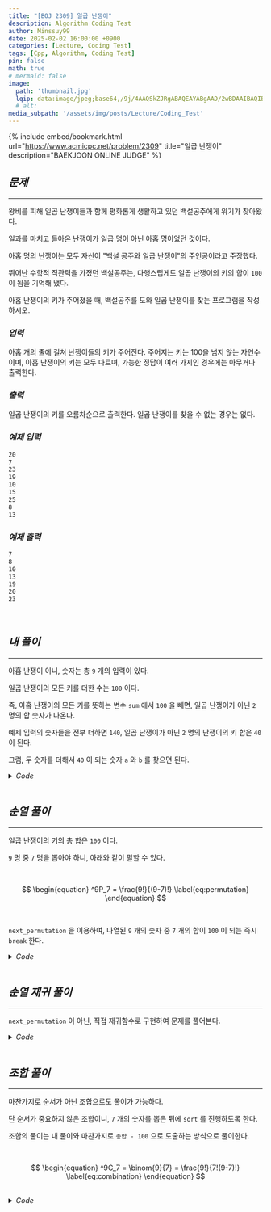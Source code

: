 ```yaml
---
title: "[BOJ 2309] 일곱 난쟁이"
description: Algorithm Coding Test
author: Minssuy99
date: 2025-02-02 16:00:00 +0900
categories: [Lecture, Coding Test]
tags: [Cpp, Algorithm, Coding Test]
pin: false
math: true
# mermaid: false
image:
  path: 'thumbnail.jpg'
  lqip: data:image/jpeg;base64,/9j/4AAQSkZJRgABAQEAYABgAAD/2wBDAAIBAQIBAQICAgICAgICAwUDAwMDAwYEBAMFBwYHBwcGBwcICQsJCAgKCAcHCg0KCgsMDAwMBwkODw0MDgsMDAz/2wBDAQICAgMDAwYDAwYMCAcIDAwMDAwMDAwMDAwMDAwMDAwMDAwMDAwMDAwMDAwMDAwMDAwMDAwMDAwMDAwMDAwMDAz/wAARCAAEABQDASIAAhEBAxEB/8QAFQABAQAAAAAAAAAAAAAAAAAAAAn/xAAUEAEAAAAAAAAAAAAAAAAAAAAA/8QAFgEBAQEAAAAAAAAAAAAAAAAAAAUH/8QAFBEBAAAAAAAAAAAAAAAAAAAAAP/aAAwDAQACEQMRAD8AsAAqMvAAf//Z
  # alt:
media_subpath: '/assets/img/posts/Lecture/Coding_Test'
---
```


<!----------------------북마크---------------------------->
{% include embed/bookmark.html
url="https://www.acmicpc.net/problem/2309"
title="일곱 난쟁이"
description="BAEKJOON ONLINE JUDGE" %}

## _**문제**_
---

왕비를 피해 일곱 난쟁이들과 함께 평화롭게 생활하고 있던 백설공주에게 위기가 찾아왔다.

일과를 마치고 돌아온 난쟁이가 일곱 명이 아닌 아홉 명이었던 것이다.

아홉 명의 난쟁이는 모두 자신이 "백설 공주와 일곱 난쟁이"의 주인공이라고 주장했다.

뛰어난 수학적 직관력을 가졌던 백설공주는, 다행스럽게도 일곱 난쟁이의 키의 합이 `100` 이 됨을 기억해 냈다.

아홉 난쟁이의 키가 주어졌을 때, 백설공주를 도와 일곱 난쟁이를 찾는 프로그램을 작성하시오.

### _**입력**_

아홉 개의 줄에 걸쳐 난쟁이들의 키가 주어진다. 주어지는 키는 100을 넘지 않는 자연수이며, 아홉 난쟁이의 키는 모두 다르며, 가능한 정답이 여러 가지인 경우에는 아무거나 출력한다.

### _**출력**_

일곱 난쟁이의 키를 오름차순으로 출력한다. 일곱 난쟁이를 찾을 수 없는 경우는 없다.

### _**예제 입력**_

```bash
20
7
23
19
10
15
25
8
13
```

### _**예제 출력**_

```bash
7
8
10
13
19
20
23
```

<br>

## _**내 풀이**_
---

아홉 난쟁이 이니, 숫자는 총 `9` 개의 입력이 있다.

일곱 난쟁이의 모든 키를 더한 수는 `100` 이다.

즉, 아홉 난쟁이의 모든 키를 뜻하는 변수 `sum` 에서 `100` 을 빼면, 일곱 난쟁이가 아닌 `2` 명의 합 숫자가 나온다.

예제 입력의 숫자들을 전부 더하면 `140`, 일곱 난쟁이가 아닌 `2` 명의 난쟁이의 키 합은 `40` 이 된다.

그럼, 두 숫자를 더해서 `40` 이 되는 숫자 `a` 와 `b` 를 찾으면 된다.

<details>
    <summary><i>Code</i></summary>
<div markdown ="1">

```cpp
#include <bits/stdc++.h>

using namespace std;

int main()
{
    ios::sync_with_stdio(0);
    cin.tie(0);

    int arr[9];
    int sum = 0;
    int num = 0;

    for (int i = 0; i < 9; i++)
    {
        cin >> arr[i];

        sum += arr[i];
    }

    num = sum - 100;

    for (int i = 0; i < 8; i++)
    {
        bool check = false;
        for (int j = i + 1; j < 9; j++)
        {
            if (arr[i] + arr[j] == num)
            {
                arr[i] = 0;
                arr[j] = 0;
                check = true;
                break;
            }
        }
        if (check)
            break;
    }

    sort(arr, arr + 9);

    for (int i = 0; i < 9; i++)
    {
        if (arr[i] != 0)
        {
            cout << arr[i] << '\n';
        }
    }

    return 0;
}
```

</div>
</details>

<br>

## _**순열 풀이**_
---

일곱 난쟁이의 키의 총 합은 `100` 이다.

`9` 명 중 `7` 명을 뽑아야 하니, 아래와 같이 말할 수 있다.

<br>

$$
\begin{equation}
  ^9P_7 = \frac{9!}{(9-7)!}
  \label{eq:permutation}
\end{equation}
$$

<br>

`next_permutation` 을 이용하여, 나열된 `9` 개의 숫자 중 `7` 개의 합이 `100` 이 되는 즉시 `break` 한다. 

<details>
    <summary><i>Code</i></summary>
<div markdown ="1">

```cpp
#include <bits/stdc++.h>

using namespace std;

int main()
{
    ios::sync_with_stdio(0);
    cin.tie(0);

    vector<int> vec;

    for (int i = 0; i < 9; i++)
    {
        int temp;
        cin >> temp;
        vec.push_back(temp);
    }

    sort(vec.begin(), vec.end());

    do
    {
        int sum = 0;

        for (int i = 0; i < 7; i++)
        {
            sum += vec[i];
        }

        if (sum == 100)
            break;

    } while (next_permutation(vec.begin(), vec.end()));

    return 0;
}
```

</div>
</details>

<br>

## _**순열 재귀 풀이**_
---

`next_permutation` 이 아닌, 직접 재귀함수로 구현하여 문제를 풀어본다.

<details>
    <summary><i>Code</i></summary>
<div markdown ="1">

```cpp
#include <bits/stdc++.h>

using namespace std;

int a[9];
int n = 9, r = 7;

void solve()
{
    int sum = 0;
    for (int i = 0; i < r; i++)
    {
        sum += a[i];
    }

    if (sum == 100)
    {
        sort(a, a + 7);
        for (int i = 0; i < r; i++)
            cout << a[i] << '\n';
        exit(0);
    }
}

void makePermutation(int n, int r, int depth)
{
    if (r == depth)
    {
        solve();
        return;
    }

    for (int i = depth; i < n; i++)
    {
        swap(a[i], a[depth]);
        makePermutation(n, r, depth + 1);
        swap(a[i], a[depth]);
    }
}

int main()
{
    ios::sync_with_stdio(0);
    cin.tie(0);

    for (int i = 0; i < n; i++)
    {
        cin >> a[i];
    }

    makePermutation(n, r, 0);

    return 0;
}
```

</div>
</details>

<br>

## _**조합 풀이**_
---

마찬가지로 순서가 아닌 조합으로도 풀이가 가능하다.

단 순서가 중요하지 않은 조합이니, `7` 개의 숫자를 뽑은 뒤에 `sort` 를 진행하도록 한다.

조합의 풀이는 내 풀이와 마찬가지로 `총합 - 100` 으로 도출하는 방식으로 풀이한다.

<br>

$$
\begin{equation}
  ^9C_7 = \binom{9}{7} = \frac{9!}{7!(9-7)!}
  \label{eq:combination}
\end{equation}
$$

<br>

<details>
    <summary><i>Code</i></summary>
<div markdown ="1">

```cpp
#include <bits/stdc++.h>

using namespace std;

void solve(int *arr, pair<int, int> &ret, int sum)
{
    for (int i = 0; i < 9; i++)
    {
        for (int j = 0; j < i; j++)
        {
            if (sum - arr[i] - arr[j] == 100)
            {
                ret = {i, j};
                return;
            }
        }
    }
}

int main()
{
    int a[9];
    int sum = 0;
    pair<int, int> ret;
    vector<int> vec;

    for (int i = 0; i < 9; i++)
    {
        cin >> a[i];
        sum += a[i];
    }

    solve(a, ret, sum);

    for (int i = 0; i < 9; i++)
    {
        if (ret.first == i || ret.second == i)
            continue;
        vec.push_back(a[i]);
    }

    sort(vec.begin(), vec.end());
    for (int i : vec)
        cout << i << '\n';
    return 0;
}
```

</div>
</details>